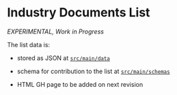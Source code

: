 Industry Documents List
=======================

_EXPERIMENTAL, Work in Progress_

The list data is:

* stored as JSON at [`src/main/data`](src/main/data/)
* schema for contribution to the list at [`src/main/schemas`](src/main/schemas/)

* HTML GH page to be added on next revision
